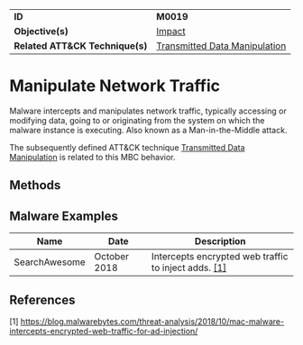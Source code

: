 |||
|---------|------------------------|
|**ID**|**M0019**|
|**Objective(s)**| [Impact](https://github.com/MBCProject/mbc-markdown/tree/master/impact)|
|**Related ATT&CK Technique(s)**|[Transmitted Data Manipulation](https://attack.mitre.org/techniques/T1493/)|


Manipulate Network Traffic
==========================
Malware intercepts and manipulates network traffic, typically accessing or modifying data, going to or originating from the system on which the malware instance is executing. Also known as a Man-in-the-Middle attack.

The subsequently defined ATT&CK technique [Transmitted Data Manipulation](https://attack.mitre.org/techniques/T1493/) is related to this MBC behavior.

Methods
-------


Malware Examples
----------------
|Name|Date|Description|
|-----------------------------|--------|-----------------------------|
| SearchAwesome| October 2018| Intercepts encrypted web traffic to inject adds. [[1]](#1)|

References
----------
<a name="1">[1]</a> https://blog.malwarebytes.com/threat-analysis/2018/10/mac-malware-intercepts-encrypted-web-traffic-for-ad-injection/